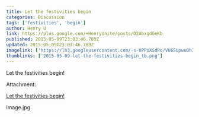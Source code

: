 ```yaml
---
title: Let the festivities begin
categories: Discussion
tags: ['festivities', 'begin']
author: Henry U
link: https://plus.google.com/+HenryUnite/posts/D2AbxgdGeKb
published: 2015-05-09T23:03:46.789Z
updated: 2015-05-09T23:03:46.789Z
imagelink: ['https://lh3.googleusercontent.com/-s-UPPoXSdPo/VU6SUpwu0hI/AAAAAAAAEAw/8n--tf5Bwk0/w1936-h2592/image.jpg']
thumblinks: ['2015-05-09-let-the-festivities-begin_tb.png']
---
```


Let the festivities begin!


Attachment:

<a href='https://plus.google.com/photos/108054046394730491712/albums/6147011423501813985/6147011424912593426?sqi=100084733231320276299&sqsi=495ab0e7-7352-40c7-9718-677d19c9273e'>Let the festivities begin!</a>


image.jpg